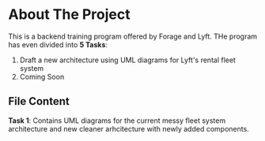 # About The Project
This is a backend training program offered by Forage and Lyft.
THe program has even divided into **5 Tasks**:
1. Draft a new architecture using UML diagrams for Lyft's rental fleet system
2. Coming Soon

## File Content
**Task 1**: Contains UML diagrams for the current messy fleet system architecture and new cleaner arhcitecture with newly added components.

